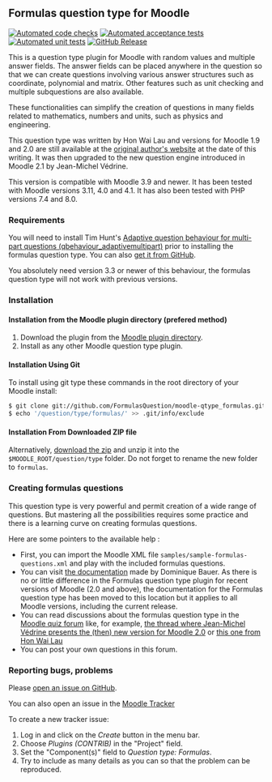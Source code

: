 Formulas question type for Moodle
---------------------------------
[![Automated code checks](https://github.com/FormulasQuestion/moodle-qtype_formulas/workflows/Automated%20code%20checks/badge.svg?branch=master)](https://github.com/FormulasQuestion/moodle-qtype_formulas/actions?query=workflow%3A%22Automated+code+checks%22+branch%3Amaster) [![Automated acceptance tests](https://github.com/FormulasQuestion/moodle-qtype_formulas/workflows/Automated%20acceptance%20tests/badge.svg?branch=master)](https://github.com/FormulasQuestion/moodle-qtype_formulas/actions?query=workflow%3A%22Automated+acceptance+tests%22+branch%3Amaster)  [![Automated unit tests](https://github.com/FormulasQuestion/moodle-qtype_formulas/workflows/Automated%20unit%20tests/badge.svg?branch=master)](https://github.com/FormulasQuestion/moodle-qtype_formulas/actions?query=workflow%3A%22Automated+unit+tests%22+branch%3Amaster) [![GitHub
Release](https://img.shields.io/github/release/FormulasQuestion/moodle-qtype_formulas.svg)](https://github.com/FormulasQuestion/moodle-qtype_formulas/releases)

This is a question type plugin for Moodle with random values and multiple answer fields.
The answer fields can be placed anywhere in the question so that we can create questions
involving various answer structures such as coordinate, polynomial and matrix. Other
features such as unit checking and multiple subquestions are also available.

These functionalities can simplify the creation of questions in many fields related to
mathematics, numbers and units, such as physics and engineering.

This question type was written by Hon Wai Lau and versions for Moodle 1.9 and 2.0 are
still available at the [original author's website](https://code.google.com/p/moodle-coordinate-question/downloads/list)
at the date of this writing. It was then upgraded to the new question engine introduced in Moodle 2.1 by
Jean-Michel Védrine.

This version is compatible with Moodle 3.9 and newer. It has been tested with Moodle
versions 3.11, 4.0 and 4.1. It has also been tested with PHP versions 7.4 and 8.0.


### Requirements

You will need to install Tim Hunt's
[Adaptive question behaviour for multi-part questions (qbehaviour_adaptivemultipart)](https://moodle.org/plugins/view.php?plugin=qbehaviour_adaptivemultipart)
prior to installing the formulas question type. You can also
[get it from GitHub](https://github.com/maths/moodle-qbehaviour_adaptivemultipart).

You absolutely need version 3.3 or newer of this behaviour, the formulas question type will not work with previous versions.


### Installation

#### Installation from the Moodle plugin directory (prefered method)

1. Download the plugin from the [Moodle plugin directory](https://moodle.org/plugins/view.php?plugin=qtype_formulas).
2. Install as any other Moodle question type plugin.

#### Installation Using Git

To install using git type these commands in the root directory of your Moodle install:

```bash
$ git clone git://github.com/FormulasQuestion/moodle-qtype_formulas.git question/type/formulas
$ echo '/question/type/formulas/' >> .git/info/exclude
```

#### Installation From Downloaded ZIP file

Alternatively, [download the zip](https://github.com/FormulasQuestion/moodle-qtype_formulas) and
unzip it into the `$MOODLE_ROOT/question/type` folder. Do not forget to rename the new
folder to `formulas`.

### Creating formulas questions

This question type is very powerful and permit creation of a wide range of questions.
But mastering all the possibilities requires some practice and there is a learning curve
on creating formulas questions.

Here are some pointers to the available help :
* First, you can import the Moodle XML file `samples/sample-formulas-questions.xml`
  and play with the included formulas questions.
* You can visit [the documentation](https://dynamiccourseware.org/) made by Dominique Bauer.
  As there is no or little difference in the Formulas question type plugin for recent
  versions of Moodle (2.0 and above), the documentation for the Formulas question type has
  been moved to this location but it applies to all Moodle versions, including the current release.
* You can read discussions about the formulas question type in the
  [Moodle quiz forum](https://moodle.org/mod/forum/view.php?id=737)
  like, for example,
  [the thread where Jean-Michel Védrine presents the (then) new version for Moodle 2.0](https://moodle.org/mod/forum/discuss.php?d=181049)
  or [this one from Hon Wai Lau](https://moodle.org/mod/forum/discuss.php?d=163345)
* You can post your own questions in this forum.

### Reporting bugs, problems

Please [open an issue on GitHub](https://github.com/FormulasQuestion/moodle-qtype_formulas/issues/new).

You can also open an issue in the
[Moodle Tracker](https://tracker.moodle.org/browse/CONTRIB-8735?jql=project%20%3D%20CONTRIB%20AND%20component%20%3D%20%22Question%20type%3A%20Formulas%22)

To create a new tracker issue:
1. Log in and click on the *Create* button in the menu bar.
2. Choose *Plugins (CONTRIB)* in the "Project" field.
3. Set the "Component(s)" field to *Question type: Formulas*.
4. Try to include as many details as you can so that the problem can be reproduced.
